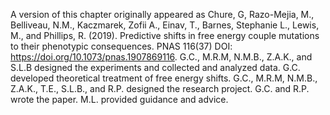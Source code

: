A version of this chapter originally appeared as Chure, G, Razo-Mejia, M.,
Belliveau, N.M., Kaczmarek, Zofii A., Einav, T., Barnes, Stephanie L., Lewis,
M., and Phillips, R. (2019). Predictive shifts in free energy couple
mutations to their phenotypic consequences. PNAS 116(37) DOI:
https://doi.org/10.1073/pnas.1907869116. G.C., M.R.M, N.M.B., Z.A.K., and
S.L.B designed the experiments and collected and analyzed data. G.C.
developed theoretical treatment of free energy shifts. G.C., M.R.M, N.M.B.,
Z.A.K., T.E., S.L.B., and R.P. designed the research project. G.C. and R.P.
wrote the paper. M.L. provided guidance and advice.
